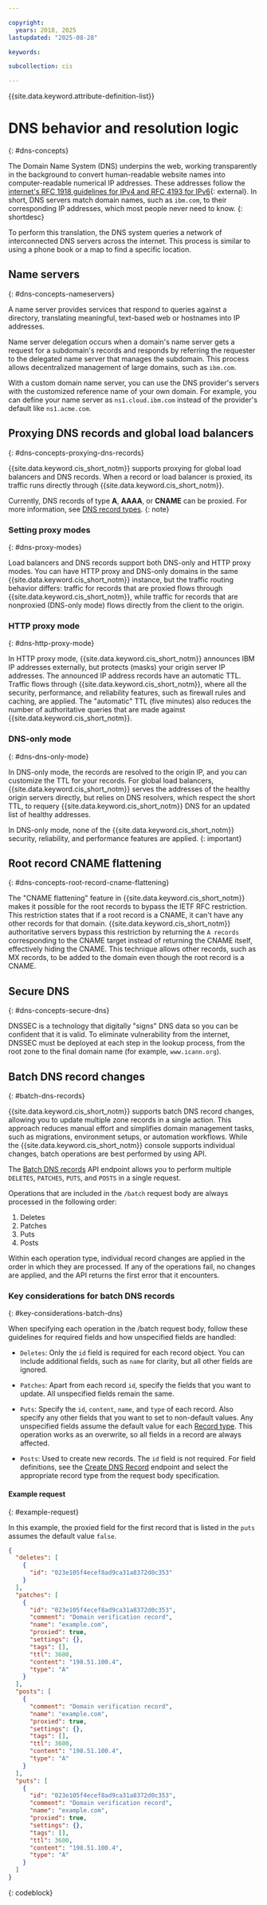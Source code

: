 ```yaml
---

copyright:
  years: 2018, 2025
lastupdated: "2025-08-28"

keywords:

subcollection: cis

---
```


{{site.data.keyword.attribute-definition-list}}

# DNS behavior and resolution logic
{: #dns-concepts}

The Domain Name System (DNS) underpins the web, working transparently in the background to convert human-readable website names into computer-readable numerical IP addresses. These addresses follow the [internet's RFC 1918 guidelines for IPv4 and RFC 4193 for IPv6](https://en.m.wikipedia.org/wiki/Private_network){: external}. In short, DNS servers match domain names, such as `ibm.com`, to their corresponding IP addresses, which most people never need to know.
{: shortdesc}

To perform this translation, the DNS system queries a network of interconnected DNS servers across the internet. This process is similar to using a phone book or a map to find a specific location.

## Name servers
{: #dns-concepts-nameservers}

A name server provides services that respond to queries against a directory, translating meaningful, text-based web or hostnames into IP addresses.

Name server delegation occurs when a domain's name server gets a request for a subdomain's records and responds by referring the requester to the delegated name server that manages the subdomain. This process allows decentralized management of large domains, such as `ibm.com`.

With a custom domain name server, you can use the DNS provider's servers with the customized reference name of your own domain. For example, you can define your name server as `ns1.cloud.ibm.com` instead of the provider's default like `ns1.acme.com`.

## Proxying DNS records and global load balancers
{: #dns-concepts-proxying-dns-records}

{{site.data.keyword.cis_short_notm}} supports proxying for global load balancers and DNS records. When a record or load balancer is proxied, its traffic runs directly through {{site.data.keyword.cis_short_notm}}.

Currently, DNS records of type **A**, **AAAA**, or **CNAME** can be proxied. For more information, see [DNS record types](/docs/cis?topic=cis-set-up-your-dns-for-cis&loginMethod=federated#adding-dns-records).
{: note}

### Setting proxy modes
{: #dns-proxy-modes}

Load balancers and DNS records support both DNS-only and HTTP proxy modes. You can have HTTP proxy and DNS-only domains in the same {{site.data.keyword.cis_short_notm}} instance, but the traffic routing behavior differs: traffic for records that are proxied flows through {{site.data.keyword.cis_short_notm}}, while traffic for records that are nonproxied (DNS-only mode) flows directly from the client to the origin.

### HTTP proxy mode
{: #dns-http-proxy-mode}

In HTTP proxy mode, {{site.data.keyword.cis_short_notm}} announces IBM IP addresses externally, but protects (masks) your origin server IP addresses. The announced IP address records have an automatic TTL. Traffic flows through {{site.data.keyword.cis_short_notm}}, where all the security, performance, and reliability features, such as firewall rules and caching, are applied. The "automatic" TTL (five minutes) also reduces the number of authoritative queries that are made against {{site.data.keyword.cis_short_notm}}.

### DNS-only mode
{: #dns-dns-only-mode}

In DNS-only mode, the records are resolved to the origin IP, and you can customize the TTL for your records. For global load balancers, {{site.data.keyword.cis_short_notm}} serves the addresses of the healthy origin servers directly, but relies on DNS resolvers, which respect the short TTL, to requery {{site.data.keyword.cis_short_notm}} DNS for an updated list of healthy addresses.

In DNS-only mode, none of the {{site.data.keyword.cis_short_notm}} security, reliability, and performance features are applied.
{: important}

## Root record CNAME flattening
{: #dns-concepts-root-record-cname-flattening}

The "CNAME flattening" feature in {{site.data.keyword.cis_short_notm}} makes it possible for the root records to bypass the IETF RFC restriction. This restriction states that if a root record is a CNAME, it can't have any other records for that domain. {{site.data.keyword.cis_short_notm}} authoritative servers bypass this restriction by returning the `A records` corresponding to the CNAME target instead of returning the CNAME itself, effectively hiding the CNAME. This technique allows other records, such as MX records, to be added to the domain even though the root record is a CNAME.

## Secure DNS
{: #dns-concepts-secure-dns}

DNSSEC is a technology that digitally "signs" DNS data so you can be confident that it is valid. To eliminate vulnerability from the internet, DNSSEC must be deployed at each step in the lookup process, from the root zone to the final domain name (for example, `www.icann.org`).

## Batch DNS record changes
{: #batch-dns-records}

{{site.data.keyword.cis_short_notm}} supports batch DNS record changes, allowing you to update multiple zone records in a single action. This approach reduces manual effort and simplifies domain management tasks, such as migrations, environment setups, or automation workflows. While the {{site.data.keyword.cis_short_notm}} console supports individual changes, batch operations are best performed by using API.

The [Batch DNS records](/apidocs/cis#create-dns-record-0fa00f) API endpoint allows you to perform multiple `DELETES`, `PATCHES`, `PUTS`, and `POSTS` in a single request.

Operations that are included in the `/batch` request body are always processed in the following order:
1. Deletes
1. Patches
1. Puts
1. Posts

Within each operation type, individual record changes are applied in the order in which they are processed. If any of the operations fail, no changes are applied, and the API returns the first error that it encounters.

### Key considerations for batch DNS records
{: #key-considerations-batch-dns}

When specifying each operation in the /batch request body, follow these guidelines for required fields and how unspecified fields are handled:

* `Deletes`: Only the `id` field is required for each record object. You can include additional fields, such as `name` for clarity, but all other fields are ignored.

* `Patches`: Apart from each record `id`, specify the fields that you want to update. All unspecified fields remain the same.

* `Puts`: Specify the `id`, `content`, `name`, and `type` of each record. Also specify any other fields that you want to set to non-default values. Any unspecified fields assume the default value for each [Record type](/docs/cis?topic=cis-set-up-your-dns-for-cis#adding-dns-records). This operation works as an overwrite, so all fields in a record are always affected.

* `Posts`: Used to create new records. The `id` field is not required. For field definitions, see the [Create DNS Record](/apidocs/cis#create-dns-record-e2ec84) endpoint and select the appropriate record type from the request body specification.

#### Example request
{: #example-request}

In this example, the proxied field for the first record that is listed in the `puts` assumes the default value `false`.

```json
{
  "deletes": [
    {
      "id": "023e105f4ecef8ad9ca31a8372d0c353"
    }
  ],
  "patches": [
    {
      "id": "023e105f4ecef8ad9ca31a8372d0c353",
      "comment": "Domain verification record",
      "name": "example.com",
      "proxied": true,
      "settings": {},
      "tags": [],
      "ttl": 3600,
      "content": "198.51.100.4",
      "type": "A"
    }
  ],
  "posts": [
    {
      "comment": "Domain verification record",
      "name": "example.com",
      "proxied": true,
      "settings": {},
      "tags": [],
      "ttl": 3600,
      "content": "198.51.100.4",
      "type": "A"
    }
  ],
  "puts": [
    {
      "id": "023e105f4ecef8ad9ca31a8372d0c353",
      "comment": "Domain verification record",
      "name": "example.com",
      "proxied": true,
      "settings": {},
      "tags": [],
      "ttl": 3600,
      "content": "198.51.100.4",
      "type": "A"
    }
  ]
}
```
{: codeblock}
